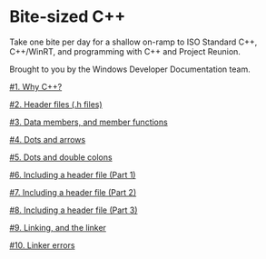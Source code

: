 # Bite-sized C++

Take one bite per day for a shallow on-ramp to ISO Standard C++, C++/WinRT, and programming with C++ and Project Reunion.

Brought to you by the Windows Developer Documentation team.

[#1. Why C++?](./posts/001.md)

[#2. Header files (.h files)](./posts/002.md)

[#3. Data members, and member functions](./posts/003.md)

[#4. Dots and arrows](./posts/004.md)

[#5. Dots and double colons](./posts/005.md)

[#6. Including a header file (Part 1)](./posts/006.md)

[#7. Including a header file (Part 2)](./posts/007.md)

[#8. Including a header file (Part 3)](./posts/008.md)

[#9. Linking, and the linker](./posts/009.md)

[#10. Linker errors](./posts/0010.md)
